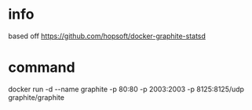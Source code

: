 # info
based off https://github.com/hopsoft/docker-graphite-statsd

# command
docker run -d --name graphite -p 80:80 -p 2003:2003 -p 8125:8125/udp graphite/graphite

